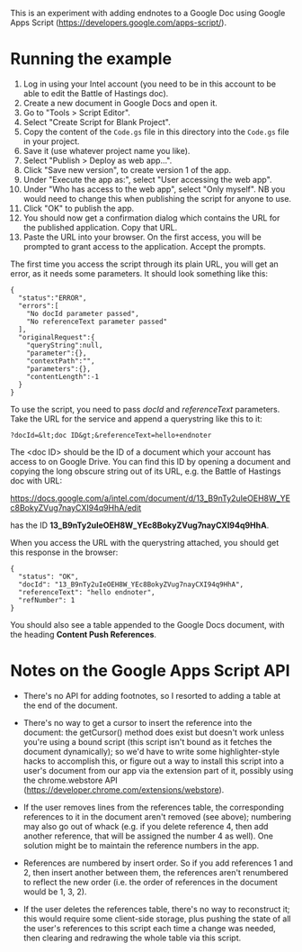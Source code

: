 This is an experiment with adding endnotes to a Google Doc
using Google Apps Script (https://developers.google.com/apps-script/).

# Running the example

1.  Log in using your Intel account (you need to be in this account to
be able to edit the Battle of Hastings doc).
2.  Create a new document in Google Docs and open it.
3.  Go to "Tools &gt; Script Editor".
4.  Select "Create Script for Blank Project".
5.  Copy the content of the `Code.gs` file in this directory into the
`Code.gs` file in your project.
6.  Save it (use whatever project name you like).
7.  Select "Publish &gt; Deploy as web app...".
8.  Click "Save new version", to create version 1 of the app.
9.  Under "Execute the app as:", select "User accessing the web app".
10. Under "Who has access to the web app", select "Only myself". NB
you would need to change this when publishing the script for anyone
to use.
11. Click "OK" to publish the app.
12. You should now get a confirmation dialog which contains the URL
for the published application. Copy that URL.
13. Paste the URL into your browser. On the first access, you will be
prompted to grant access to the application. Accept the prompts.

The first time you access the script through its plain URL, you will
get an error, as it needs some parameters. It should look something like this:

    {
      "status":"ERROR",
      "errors":[
        "No docId parameter passed",
        "No referenceText parameter passed"
      ],
      "originalRequest":{
        "queryString":null,
        "parameter":{},
        "contextPath":"",
        "parameters":{},
        "contentLength":-1
      }
    }

To use the script, you need to pass *docId* and *referenceText*
parameters. Take the URL for the service and append a querystring
like this to it:

    ?docId=&lt;doc ID&gt;&referenceText=hello+endnoter

The &lt;doc ID&gt; should be the ID of a document which your account
has access to on Google Drive. You can find this ID by opening a
document and copying the long obscure string out of its URL, e.g.
the Battle of Hastings doc with URL:

https://docs.google.com/a/intel.com/document/d/13_B9nTy2uIeOEH8W_YEc8BokyZVug7nayCXI94q9HhA/edit

has the ID **13_B9nTy2uIeOEH8W_YEc8BokyZVug7nayCXI94q9HhA**.

When you access the URL with the querystring attached, you should
get this response in the browser:

    {
      "status": "OK",
      "docId": "13_B9nTy2uIeOEH8W_YEc8BokyZVug7nayCXI94q9HhA",
      "referenceText": "hello endnoter",
      "refNumber": 1
    }

You should also see a table appended to the Google Docs document, with
the heading **Content Push References**.

# Notes on the Google Apps Script API

* There's no API for adding footnotes, so I resorted to adding a table at
the end of the document.

* There's no way to get a cursor to insert the reference into the document:
the getCursor() method does exist but doesn't work unless you're using a bound
script (this script isn't bound as it fetches the document dynamically); so
we'd have to write some highlighter-style hacks to accomplish this, or figure out
a way to install this script into a user's document from our app via
the extension part of it, possibly using the chrome.webstore API
(https://developer.chrome.com/extensions/webstore).

* If the user removes lines from the references table, the corresponding
references to it in the document aren't removed (see above); numbering
may also go out of whack (e.g. if you delete reference 4, then add another
reference, that will be assigned the number 4 as well). One solution might
be to maintain the reference numbers in the app.

* References are numbered by insert order. So if you add references 1 and 2,
then insert another between them, the references aren't renumbered to reflect
the new order (i.e. the order of references in the document would be 1, 3, 2).

* If the user deletes the references table, there's no way to reconstruct
it; this would require some client-side storage, plus pushing the
state of all the user's references to this script each time a change
was needed, then clearing and redrawing the whole table via this script.
